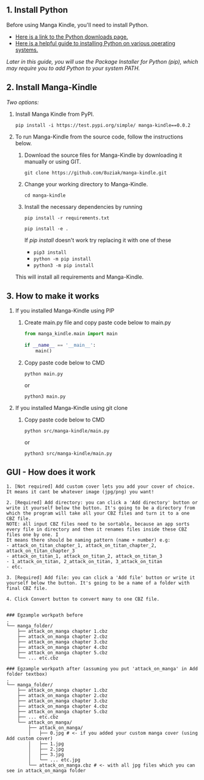 ## 1. Install Python

Before using Manga Kindle, you'll need to install Python.  
- [Here is a link to the Python downloads page.](https://www.python.org/downloads)  
- [Here is a helpful guide to installing Python on various operating systems.](https://wiki.python.org/moin/BeginnersGuide/Download)

*Later in this guide, you will use the Package Installer for Python (pip), which may require you to add Python to your system PATH.*

## 2. Install Manga-Kindle

*Two options:*

1. Install Manga Kindle from PyPI.

    ``` 
    pip install -i https://test.pypi.org/simple/ manga-kindle==0.0.2
    ```

2. To run Manga-Kindle from the source code, follow the instructions below.

   1. Download the source files for Manga-Kindle by downloading it manually or using GIT.

        ```
        git clone https://github.com/8uziak/manga-kindle.git
        ```

   2. Change your working directory to Manga-Kindle.

        ```
        cd manga-kindle
        ```

   3. Install the necessary dependencies by running

        ```
        pip install -r requirements.txt
        ```
        ```
        pip install -e .
        ```

        If *pip install* doesn't work try replacing it with one of these
        - `pip3 install`
        - `python -m pip install`
        - `python3 -m pip install`

   This will install all requirements and Manga-Kindle.

## 3. How to make it works

1. If you installed Manga-Kindle using PIP
    
    1. Create main.py file and copy paste code below to main.py
        
        ```python   
        from manga_kindle.main import main 
                                              
        if __name__ == '__main__':        
            main()                        
        ```

    2. Copy paste code below to CMD

        ```
        python main.py
        ```
        
        or 

        ```
        python3 main.py
        ```

2.  If you installed Manga-Kindle using git clone

    1. Copy paste code below to CMD

        ```
        python src/manga-kindle/main.py
        ```
        
        or 

        ```
        python3 src/manga-kindle/main.py
        ```

## GUI - How does it work

    1. [Not required] Add custom cover lets you add your cover of choice. It means it cant be whatever image (jpg/png) you want! 

    2. [Required] Add directory: you can click a 'Add directory' button or write it yourself below the button. It's going to be a directory from which the program will take all your CBZ files and turn it to a one CBZ file. 
    NOTE: all input CBZ files need to be sortable, because an app sorts every file in directory and then it renames files inside these CBZ files one by one. I
    It means there should be naming pattern (name + number) e.g:
    - attack_on_titan_chapter_1, attack_on_titan_chapter_2, attack_on_titan_chapter_3
    - attack_on_titan_1, attack_on_titan_2, attack_on_titan_3
    - 1_attack_on_titan, 2_attack_on_titan, 3_attack_on_titan
    - etc.

    3. [Required] Add file: you can click a 'Add file' button or write it yourself below the button. It's going to be a name of a folder with final CBZ file.

    4. Click Convert button to convert many to one CBZ file.


    ### Egzample workpath before
    .
    └── manga_folder/
        ├── attack_on_manga chapter 1.cbz
        ├── attack_on_manga chapter 2.cbz
        ├── attack_on_manga chapter 3.cbz
        ├── attack_on_manga chapter 4.cbz
        ├── attack_on_manga chapter 5.cbz
        └── ... etc.cbz

    ### Egzample workpath after (assuming you put 'attack_on_manga' in Add folder textbox)
    .
    └── manga_folder/
        ├── attack_on_manga chapter 1.cbz
        ├── attack_on_manga chapter 2.cbz
        ├── attack_on_manga chapter 3.cbz
        ├── attack_on_manga chapter 4.cbz
        ├── attack_on_manga chapter 5.cbz
        ├── ... etc.cbz
        └── attack_on_manga/
            ├── attack_on_manga/
            │   ├── 0.jpg # <- if you added your custom manga cover (using Add custom cover)
            │   ├── 1.jpg
            │   ├── 2.jpg
            │   ├── 3.jpg
            │   └── ... etc.jpg
            └── attack_on_manga.cbz # <- with all jpg files which you can see in attack_on_manga folder